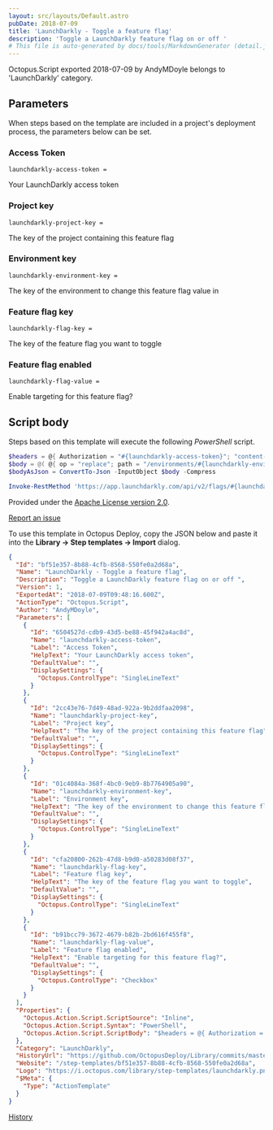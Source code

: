 ```yaml
---
layout: src/layouts/Default.astro
pubDate: 2018-07-09
title: 'LaunchDarkly - Toggle a feature flag'
description: 'Toggle a LaunchDarkly feature flag on or off '
# This file is auto-generated by docs/tools/MarkdownGenerator (detail.js)
---
```


Octopus.Script exported 2018-07-09 by AndyMDoyle belongs to 'LaunchDarkly' category.

## Parameters

When steps based on the template are included in a project's deployment process, the parameters below can be set.


<div class="param">

### Access Token

`launchdarkly-access-token = `

Your LaunchDarkly access token

</div>
        
<div class="param">

### Project key

`launchdarkly-project-key = `

The key of the project containing this feature flag

</div>
        
<div class="param">

### Environment key

`launchdarkly-environment-key = `

The key of the environment to change this feature flag value in

</div>
        
<div class="param">

### Feature flag key

`launchdarkly-flag-key = `

The key of the feature flag you want to toggle

</div>
        
<div class="param">

### Feature flag enabled

`launchdarkly-flag-value = `

Enable targeting for this feature flag?

</div>
        

## Script body

Steps based on this template will execute the following *PowerShell* script.

```PowerShell
$headers = @{ Authorization = "#{launchdarkly-access-token}"; "content-type" = "application/json" }
$body = @( @{ op = "replace"; path = "/environments/#{launchdarkly-environment-key}/on"; value = #{if launchdarkly-flag-value}$true#{/if}#{unless launchdarkly-flag-value}$false#{/unless} } )
$bodyAsJson = ConvertTo-Json -InputObject $body -Compress

Invoke-RestMethod 'https://app.launchdarkly.com/api/v2/flags/#{launchdarkly-project-key}/#{launchdarkly-flag-key}' -Method Patch -Body $bodyAsJson -Headers $headers
```

Provided under the [Apache License version 2.0](https://github.com/OctopusDeploy/Library/blob/master/LICENSE.txt).

[Report an issue](https://github.com/OctopusDeploy/Library/issues/new?assignees=&labels=&projects=&template=bug-report.yml&title=Issue%20with%20LaunchDarkly%20-%20Toggle%20a%20feature%20flag&step-template=LaunchDarkly%20-%20Toggle%20a%20feature%20flag)

<div class="get-json">

To use this template in Octopus Deploy, copy the JSON below and paste it into the **Library → Step templates → Import** dialog.

```json
{
  "Id": "bf51e357-8b88-4cfb-8568-550fe0a2d68a",
  "Name": "LaunchDarkly - Toggle a feature flag",
  "Description": "Toggle a LaunchDarkly feature flag on or off ",
  "Version": 1,
  "ExportedAt": "2018-07-09T09:48:16.600Z",
  "ActionType": "Octopus.Script",
  "Author": "AndyMDoyle",
  "Parameters": [
    {
      "Id": "6504527d-cdb9-43d5-be88-45f942a4ac8d",
      "Name": "launchdarkly-access-token",
      "Label": "Access Token",
      "HelpText": "Your LaunchDarkly access token",
      "DefaultValue": "",
      "DisplaySettings": {
        "Octopus.ControlType": "SingleLineText"
      }
    },
    {
      "Id": "2cc43e76-7d49-48ad-922a-9b2ddfaa2098",
      "Name": "launchdarkly-project-key",
      "Label": "Project key",
      "HelpText": "The key of the project containing this feature flag",
      "DefaultValue": "",
      "DisplaySettings": {
        "Octopus.ControlType": "SingleLineText"
      }
    },
    {
      "Id": "01c4084a-368f-4bc0-9eb9-8b7764905a90",
      "Name": "launchdarkly-environment-key",
      "Label": "Environment key",
      "HelpText": "The key of the environment to change this feature flag value in",
      "DefaultValue": "",
      "DisplaySettings": {
        "Octopus.ControlType": "SingleLineText"
      }
    },
    {
      "Id": "cfa20800-262b-47d8-b9d0-a50283d08f37",
      "Name": "launchdarkly-flag-key",
      "Label": "Feature flag key",
      "HelpText": "The key of the feature flag you want to toggle",
      "DefaultValue": "",
      "DisplaySettings": {
        "Octopus.ControlType": "SingleLineText"
      }
    },
    {
      "Id": "b91bcc79-3672-4679-b82b-2bd616f455f8",
      "Name": "launchdarkly-flag-value",
      "Label": "Feature flag enabled",
      "HelpText": "Enable targeting for this feature flag?",
      "DefaultValue": "",
      "DisplaySettings": {
        "Octopus.ControlType": "Checkbox"
      }
    }
  ],
  "Properties": {
    "Octopus.Action.Script.ScriptSource": "Inline",
    "Octopus.Action.Script.Syntax": "PowerShell",
    "Octopus.Action.Script.ScriptBody": "$headers = @{ Authorization = \"#{launchdarkly-access-token}\"; \"content-type\" = \"application/json\" }\n$body = @( @{ op = \"replace\"; path = \"/environments/#{launchdarkly-environment-key}/on\"; value = #{if launchdarkly-flag-value}$true#{/if}#{unless launchdarkly-flag-value}$false#{/unless} } )\n$bodyAsJson = ConvertTo-Json -InputObject $body -Compress\n\nInvoke-RestMethod 'https://app.launchdarkly.com/api/v2/flags/#{launchdarkly-project-key}/#{launchdarkly-flag-key}' -Method Patch -Body $bodyAsJson -Headers $headers"
  },
  "Category": "LaunchDarkly",
  "HistoryUrl": "https://github.com/OctopusDeploy/Library/commits/master/step-templates//opt/buildagent/work/75443764cd38076d/step-templates/launchdarkly-toggle-feature-flag.json",
  "Website": "/step-templates/bf51e357-8b88-4cfb-8568-550fe0a2d68a",
  "Logo": "https://i.octopus.com/library/step-templates/launchdarkly.png",
  "$Meta": {
    "Type": "ActionTemplate"
  }
}
```

[History](https://github.com/OctopusDeploy/Library/commits/master/step-templates/https://github.com/OctopusDeploy/Library/commits/master/step-templates//opt/buildagent/work/75443764cd38076d/step-templates/launchdarkly-toggle-feature-flag.json)

</div>
